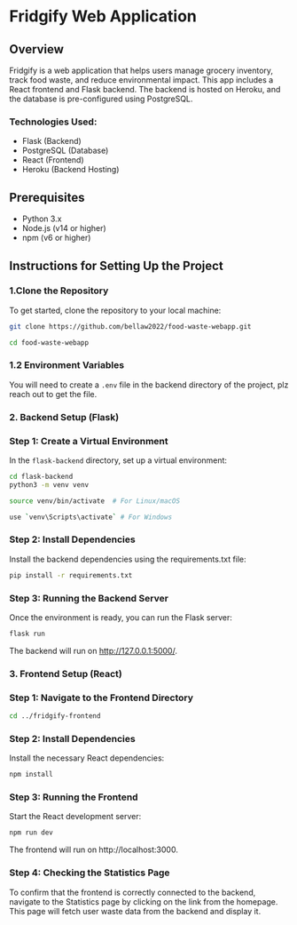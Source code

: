 # Fridgify Web Application

## Overview
Fridgify is a web application that helps users manage grocery inventory, track food waste, and reduce environmental impact. This app includes a React frontend and Flask backend. The backend is hosted on Heroku, and the database is pre-configured using PostgreSQL.

### Technologies Used:
- Flask (Backend)
- PostgreSQL (Database)
- React (Frontend)
- Heroku (Backend Hosting)
  
## Prerequisites
- Python 3.x
- Node.js (v14 or higher)
- npm (v6 or higher)

## Instructions for Setting Up the Project

### 1.Clone the Repository
To get started, clone the repository to your local machine:
```bash
git clone https://github.com/bellaw2022/food-waste-webapp.git
```
```bash
cd food-waste-webapp
```
### 1.2 Environment Variables
You will need to create a `.env` file in the backend directory of the project, plz reach out to get the file. 


### 2. Backend Setup (Flask)

### Step 1: Create a Virtual Environment
In the `flask-backend` directory, set up a virtual environment:
```bash
cd flask-backend
python3 -m venv venv
```
```bash
source venv/bin/activate  # For Linux/macOS
```


```bash
use `venv\Scripts\activate` # For Windows
```


### Step 2: Install Dependencies
Install the backend dependencies using the requirements.txt file:
```bash
pip install -r requirements.txt
```
### Step 3: Running the Backend Server
Once the environment is ready, you can run the Flask server:
```bash
flask run
```
The backend will run on http://127.0.0.1:5000/.

### 3. Frontend Setup (React)
### Step 1: Navigate to the Frontend Directory
```bash
cd ../fridgify-frontend
```
### Step 2: Install Dependencies
Install the necessary React dependencies:
```bash
npm install
```
### Step 3: Running the Frontend
Start the React development server:
```bash
npm run dev
```
The frontend will run on http://localhost:3000.

### Step 4: Checking the Statistics Page
To confirm that the frontend is correctly connected to the backend, navigate to the Statistics page by clicking on the link from the homepage. This page will fetch user waste data from the backend and display it.